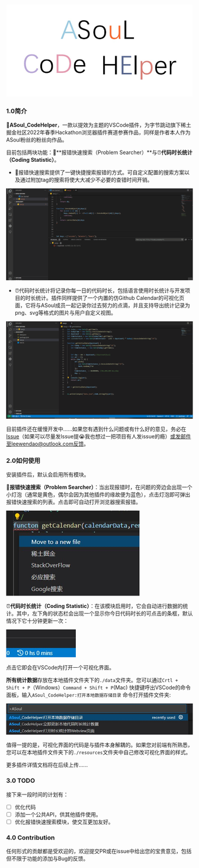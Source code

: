 
![logo](logo.jpg)

### 1.0简介

🎉**ASoul_CodeHelper**，一款以提效为主题的VSCode插件，为字节跳动旗下稀土掘金社区2022年春季Hackathon浏览器插件赛道参赛作品，同样是作者本人作为ASoul粉丝的粉丝向作品。

目前包括两块功能：🎈**报错快速搜索（Problem Searcher）**与⏰**代码时长统计（Coding Statistic）**。

- 🎈报错快速搜索提供了一键快捷搜索报错的方式。可自定义配置的搜索方案以及通过附加tag的搜索将使大大减少不必要的查错时间开销。

![gif1](./pic/example_problemsearcher.gif)

- ⏰代码时长统计将记录你每一日的代码时长，包括语言使用时长统计与开发项目的时长统计。插件同样提供了一个内置的仿Github Calendar的可视化页面，它将与ASoul成员一起记录你过去努力的点滴，并且支持导出统计记录为png、svg等格式的图片与用户自定义视图。

![](./pic/example_codingstatistic.gif)

目前插件还在缓慢开发中......如果您有遇到什么问题或有什么好的意见，务必在[Issue](https://github.com/WendaoLee/vscode-asoul_codehelper/issues)（如果可以尽量发Issue提😭我也想过一把项目有人发issue的瘾）或发邮件至leewendao@outlook.com反馈。

### 2.0如何使用

安装插件后，默认会启用所有模块。

🎈**报错快速搜索（Problem Searcher）**：当出现报错时，在问题的旁边会出现一个小灯泡（通常是黄色，偶尔会因为其他插件的缘故便为蓝色），点击灯泡即可弹出报错快速搜索的列表。点击即可自动打开浏览器搜索报错。

![](./pic/1.jpg)

⏰**代码时长统计（Coding Statistic）**：在该模块启用时，它会自动进行数据的统计。其中，左下角的状态栏会出现一个显示你今日代码时长的可点击的条框，默认情况下它十分钟更新一次：

![](./pic/2.jpg)

点击它即会在VSCode内打开一个可视化界面。

**所有统计数据**存放在本地插件文件夹下的`./data`文件夹。您可以通过`Crtl + Shift + P`（Windows）`Command + Shift + P`(Mac) 快捷键呼出VSCode的命令面板，输入`ASoul_CodeHelper:打开本地数据存储目录` 命令打开插件文件夹:

![](./pic/3.jpg)



值得一提的是，可视化界面的代码是与插件本身解耦的。如果您对前端有所熟悉，您可以在本地插件文件夹下的`./resources`文件夹中自己修改可视化界面的样式。

更多插件详情文档将在后续上传......

### 3.0 TODO

接下来一段时间的计划有：

- [ ] 优化代码
- [ ] 添加一个公共API，供其他插件使用。
- [ ] 优化报错快速搜索模块，使交互更加友好。

### 4.0 Contribution

任何形式的贡献都是受欢迎的，欢迎提交PR或在issue中给出您的宝贵意见，包括但不限于功能的添加与Bug的反馈。